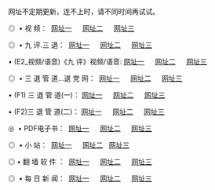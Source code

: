 <p>网址不定期更新，连不上时，请不同时间再试试。</p>
<p>◎   • 视 频： 
<a href="http://tv.punked.us/tv/" target="_blank">网址一</a> 　 
<a href="http://tv.photo-frame.com /9018.html" target="_blank">网址二</a> 　 
<a href="http://tv.punked.us/9449.html" target="_blank">网址三</a></p>
<p>◎   • 九 评.三 退：  
<a href="http://tv.punked.us/t/" target="_blank">网址一</a> 　 
<a href="http://tv.photo-frame.com /v/" target="_blank">网址二</a> 　 
<a href="http://tv.photo-frame.com /tt/" target="_blank">网址三</a> 　</p>
<p>  • (E2_视频/语音)《九 评》视频/语音: 
<a href="http://tv.punked.us/v/" target="_blank">网址一</a> 　 
<a href="http://tv.photo-frame.com /v/" target="_blank">网址二</a> 　 
<a href="http://tv.photo-frame.com /v/" target="_blank">网址三</a></p>
<p>◎   • 三 退 管 道...退 党 网：  
<a href="http://tv.punked.us/go/8/" target="_blank">网址一</a> 　 
<a href="http://tv.photo-frame.com /go/8/" target="_blank">网址二</a> 　 
<a href="http://tv.photo-frame.com /go/8/" target="_blank">网址三</a></p>
<p>  • (F1) 三 退 管 道(一)： 
<a href="http://tv.punked.us/d/" target="_blank">网址一</a> 　 
<a href="http://tv.photo-frame.com /d/" target="_blank">网址二</a> 　 
<a href="http://tv.photo-frame.com /d/" target="_blank">网址三</a></p>
<p>  • (F2)三 退 管 道(二)： 
<a href="http://tv.punked.us/dd/" target="_blank">网址一</a> 　 
<a href="http://tv.photo-frame.com /dd/" target="_blank">网址二</a> 　 
<a href="http://tv.photo-frame.com /dd/" target="_blank">网址三</a></p>
<p>◎   • PDF电子书：  
<a href="http://tv.punked.us/p/" target="_blank">网址一</a> 　 
<a href="http://tv.photo-frame.com /p/" target="_blank">网址二</a> 　 
<a href="http://tv.photo-frame.com /p/" target="_blank">网址三</a></p>
<p>◎ </span>  •  小 站：  
<a href="http://tv.punked.us/" target="_blank">网址一</a> 　 
<a href="http://tv.photo-frame.com /" target="_blank">网址二</a>   
<a href="http://tv.photo-frame.com /" target="_blank">网址三</a></p>
<p>◎  • 翻 墙 软 件 ：  
<a href="http://tv.punked.us/f/" target="_blank">网址一</a> 　 
<a href="http://tv.photo-frame.com /ff/" target="_blank">网址二</a> 　 
<a href="http://tv.photo-frame.com /f/" target="_blank">网址三</a></p>
<p>◎ </span>  • 每 日 新 闻：  
<a href="http://tv.punked.us/day/" target="_blank">网址一</a> 　 
<a href="http://tv.photo-frame.com /day/" target="_blank">网址二</a> 　 
<a href="http://tv.photo-frame.com /day/" target="_blank">网址三</a></p>
